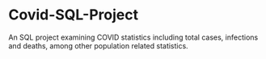 # Covid-SQL-Project

An SQL project examining COVID statistics including total cases, infections and deaths, among other population related statistics. 
